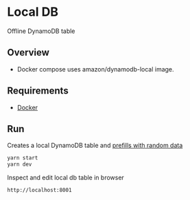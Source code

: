 # Local DB

Offline DynamoDB table

## Overview

- Docker compose uses amazon/dynamodb-local image.

## Requirements

- [Docker](https://www.docker.com)

## Run

Creates a local DynamoDB table and [prefills with random data](./populate-items.js)

```bash
yarn start
yarn dev
```

Inspect and edit local db table in browser

```
http://localhost:8001
```
